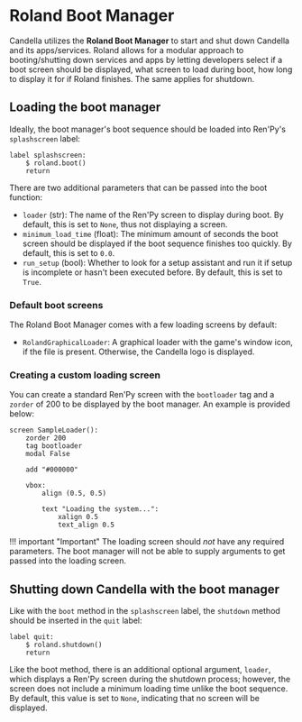 # Roland Boot Manager

Candella utilizes the **Roland Boot Manager** to start and shut down Candella and its apps/services. Roland allows for a modular approach to booting/shutting down services and apps by letting developers select if a boot screen should be displayed, what screen to load during boot, how long to display it for if Roland finishes. The same applies for shutdown.

## Loading the boot manager

Ideally, the boot manager's boot sequence should be loaded into Ren'Py's `splashscreen` label:

```rpy
label splashscreen:
    $ roland.boot()
    return
```

There are two additional parameters that can be passed into the boot function:

- `loader` (str): The name of the Ren'Py screen to display during boot. By default, this is set to `None`, thus not displaying a screen.
- `minimum_load_time` (float): The minimum amount of seconds the boot screen should be displayed if the boot sequence finishes too quickly. By default, this is set to `0.0`.
- `run_setup` (bool): Whether to look for a setup assistant and run it if setup is incomplete or hasn't been executed before. By default, this is set to `True`.

### Default boot screens

The Roland Boot Manager comes with a few loading screens by default:

- `RolandGraphicalLoader`: A graphical loader with the game's window icon, if the file is present. Otherwise, the Candella logo is displayed.

### Creating a custom loading screen

You can create a standard Ren'Py screen with the `bootloader` tag and a `zorder` of 200 to be displayed by the boot manager. An example is provided below:

```rpy
screen SampleLoader():
    zorder 200
    tag bootloader
    modal False

    add "#000000"

    vbox:
        align (0.5, 0.5)

        text "Loading the system...":
            xalign 0.5
            text_align 0.5
```

!!! important "Important"
    The loading screen should _not_ have any required parameters. The boot manager will not be able to supply arguments to get passed into the loading screen.

## Shutting down Candella with the boot manager

Like with the `boot` method in the `splashscreen` label, the `shutdown` method should be inserted in the `quit` label:

```rpy
label quit:
    $ roland.shutdown()
    return
```

Like the boot method, there is an additional optional argument, `loader`, which displays a Ren'Py screen during the shutdown process; however, the screen does not include a minimum loading time unlike the boot sequence. By default, this value is set to `None`, indicating that no screen will be displayed.